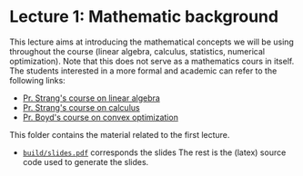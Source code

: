 # Lecture 1: Mathematic background

This lecture aims at introducing the mathematical concepts we will be using throughout the course (linear algebra, calculus, statistics, numerical optimization). 
Note that this does not serve as a mathematics cours in itself. 
The students interested in a more formal and academic can refer to the following links:
- [Pr. Strang's course on linear algebra](https://www.youtube.com/playlist?list=PLE7DDD91010BC51F8)
- [Pr. Strang's course on calculus](https://www.youtube.com/playlist?list=PLBE9407EA64E2C318)
- [Pr. Boyd's course on convex optimization](https://www.youtube.com/playlist?list=PL3940DD956CDF0622)

This folder contains the material related to the first lecture.
- [`build/slides.pdf`](build/slides.pdf) corresponds the slides
The rest is the (latex) source code used to generate the slides.